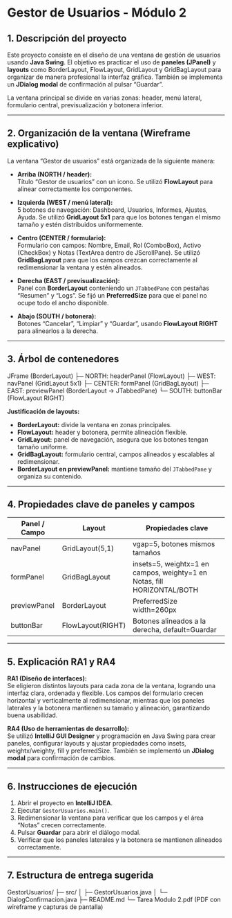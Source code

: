 # Gestor de Usuarios - Módulo 2

## 1. Descripción del proyecto
Este proyecto consiste en el diseño de una ventana de gestión de usuarios usando **Java Swing**. El objetivo es practicar el uso de **paneles (JPanel)** y **layouts** como BorderLayout, FlowLayout, GridLayout y GridBagLayout para organizar de manera profesional la interfaz gráfica. También se implementa un **JDialog modal** de confirmación al pulsar “Guardar”.

La ventana principal se divide en varias zonas: header, menú lateral, formulario central, previsualización y botonera inferior.

---

## 2. Organización de la ventana (Wireframe explicativo)
La ventana “Gestor de usuarios” está organizada de la siguiente manera:

- **Arriba (NORTH / header):**  
  Título “Gestor de usuarios” con un icono. Se utilizó **FlowLayout** para alinear correctamente los componentes.

- **Izquierda (WEST / menú lateral):**  
  5 botones de navegación: Dashboard, Usuarios, Informes, Ajustes, Ayuda. Se utilizó **GridLayout 5x1** para que los botones tengan el mismo tamaño y estén distribuidos uniformemente.

- **Centro (CENTER / formulario):**  
  Formulario con campos: Nombre, Email, Rol (ComboBox), Activo (CheckBox) y Notas (TextArea dentro de JScrollPane). Se utilizó **GridBagLayout** para que los campos crezcan correctamente al redimensionar la ventana y estén alineados.

- **Derecha (EAST / previsualización):**  
  Panel con **BorderLayout** conteniendo un `JTabbedPane` con pestañas “Resumen” y “Logs”. Se fijó un **PreferredSize** para que el panel no ocupe todo el ancho disponible.

- **Abajo (SOUTH / botonera):**  
  Botones “Cancelar”, “Limpiar” y “Guardar”, usando **FlowLayout RIGHT** para alinearlos a la derecha.

---

## 3. Árbol de contenedores
JFrame (BorderLayout)
├─ NORTH: headerPanel (FlowLayout)
├─ WEST: navPanel (GridLayout 5x1)
├─ CENTER: formPanel (GridBagLayout)
├─ EAST: previewPanel (BorderLayout → JTabbedPane)
└─ SOUTH: buttonBar (FlowLayout RIGHT)

**Justificación de layouts:**

- **BorderLayout:** divide la ventana en zonas principales.  
- **FlowLayout:** header y botonera, permite alineación flexible.  
- **GridLayout:** panel de navegación, asegura que los botones tengan tamaño uniforme.  
- **GridBagLayout:** formulario central, campos alineados y escalables al redimensionar.  
- **BorderLayout en previewPanel:** mantiene tamaño del `JTabbedPane` y organiza su contenido.

---

## 4. Propiedades clave de paneles y campos

| Panel / Campo | Layout | Propiedades clave |
|---------------|--------|-----------------|
| navPanel      | GridLayout(5,1) | vgap=5, botones mismos tamaños |
| formPanel     | GridBagLayout    | insets=5, weightx=1 en campos, weighty=1 en Notas, fill HORIZONTAL/BOTH |
| previewPanel  | BorderLayout     | PreferredSize width=260px |
| buttonBar     | FlowLayout(RIGHT)| Botones alineados a la derecha, default=Guardar |

---

## 5. Explicación RA1 y RA4

**RA1 (Diseño de interfaces):**  
Se eligieron distintos layouts para cada zona de la ventana, logrando una interfaz clara, ordenada y flexible. Los campos del formulario crecen horizontal y verticalmente al redimensionar, mientras que los paneles laterales y la botonera mantienen su tamaño y alineación, garantizando buena usabilidad.

**RA4 (Uso de herramientas de desarrollo):**  
Se utilizó **IntelliJ GUI Designer** y programación en Java Swing para crear paneles, configurar layouts y ajustar propiedades como insets, weightx/weighty, fill y preferredSize. También se implementó un **JDialog modal** para confirmación de cambios.

---

## 6. Instrucciones de ejecución

1. Abrir el proyecto en **IntelliJ IDEA**.  
2. Ejecutar `GestorUsuarios.main()`.  
3. Redimensionar la ventana para verificar que los campos y el área “Notas” crecen correctamente.  
4. Pulsar **Guardar** para abrir el diálogo modal.  
5. Verificar que los paneles laterales y la botonera se mantienen alineados correctamente.

---

## 7. Estructura de entrega sugerida
GestorUsuarios/
├─ src/
│ ├─ GestorUsuarios.java
│ └─ DialogConfirmacion.java
├─ README.md
└─ Tarea Modulo 2.pdf (PDF con wireframe y capturas de pantalla)
